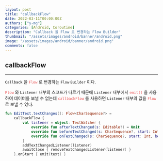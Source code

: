 ```yaml
---
layout: post
title: "callbackFlow"
date: 2022-03-11T00:00:00Z
authors: ["y-mg"]
categories: [Android, Coroutine]
description: "Callback 을 Flow 로 변경하는 Flow Builder"
thumbnail: "/assets/images/android/banner/android.png"
image: "/assets/images/android/banner/android.png"
comments: false
---
```


## callbackFlow
***
`Callback` 을 <code style="color: #eb5657;">Flow</code> 로 변경하는 `Flow` `Builder` 이다.
<br/>

<code style="color: #eb5657;">Flow</code> 와 `Listener` 내부의 스코프가 다르기 때문에 `Listener` 내부에서 <code style="color: #eb5657;">emit()</code> 을 사용하여 데이터를 보낼 수 없는데 <code style="color: #eb5657;">callbackFlow</code> 를 사용하면 `Listener` 내부의 값을 <code style="color: #eb5657;">Flow</code> 로 보낼 수 있다.
<br/>

```kotlin
fun EditText.textChanges(): Flow<CharSequence?> =
    callbackFlow {
        val listener = object: TextWatcher {
            override fun afterTextChanged(s: Editable?) = Unit
            override fun beforeTextChanged(s: CharSequence?, start: Int, count: Int, after: Int) = Unit
            override fun onTextChanged(s: CharSequence?, start: Int, before: Int, count: Int) { trySend(s) }
        }
        addTextChangedListener(listener)
        awaitClose { removeTextChangedListener(listener) }
    }.onStart { emit(text) }
```